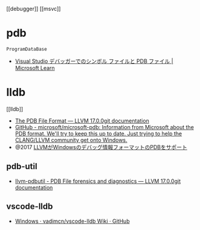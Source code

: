 [[debugger]]
[[msvc]]

# pdb
`ProgramDataBase`
- [Visual Studio デバッガーでのシンボル ファイルと PDB ファイル | Microsoft Learn](https://learn.microsoft.com/ja-jp/visualstudio/debugger/specify-symbol-dot-pdb-and-source-files-in-the-visual-studio-debugger?view=vs-2022)

# lldb
[[lldb]]
- [The PDB File Format — LLVM 17.0.0git documentation](https://llvm.org/docs/PDB/index.html)
- [GitHub - microsoft/microsoft-pdb: Information from Microsoft about the PDB format. We'll try to keep this up to date. Just trying to help the CLANG/LLVM community get onto Windows.](https://github.com/Microsoft/microsoft-pdb)
- @2017 [LLVMがWindowsのデバッグ情報フォーマットのPDBをサポート](https://ezoeryou.github.io/blog/article/2017-08-19-llvm-supports-pdb.html)

## pdb-util
- [llvm-pdbutil - PDB File forensics and diagnostics — LLVM 17.0.0git documentation](https://llvm.org/docs/CommandGuide/llvm-pdbutil.html)

## vscode-lldb
- [Windows · vadimcn/vscode-lldb Wiki · GitHub](https://github.com/vadimcn/vscode-lldb/wiki/Windows)
